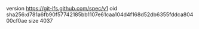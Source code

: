 version https://git-lfs.github.com/spec/v1
oid sha256:d781a6fb90f57742185bb1107e61caa104d4f168d52db6355fddca80400cf0ae
size 4037
